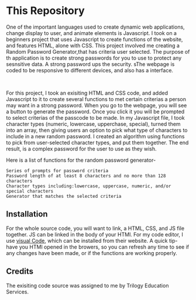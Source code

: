 # This Repository
<p>One of the important languages used to create dynamic web applications, change display to user, and animate elements is Javascript. I took on a beginners project that uses Javascript to create functions of the website, and features HTML, alone with CSS. This project involved me creating a Random Password Generator,that has criteria user selected. The purpose of th application is to create strong passwords for you to use to protect any sesnsitive data. A strong password ups the security. sThe webpage is coded to be responsive to different devices, and also has a interface.
</p>

  <br>
  
 <p>For this project, I took an exisiting HTML and CSS code, and added Javascript to it to create several functions to met certain  criterias a person may want in a strong password. When you go to the webpage, you will see a button to generate the password. Once you click it you will be prompted to select criterias of the passcode to be made. In my Javascript file, I took character types (numeric, lowercase, upperchase, special), turned them into an array, then giving users an option to pick what type of characters to include in a new random password. I created an algorithm using functions to pick from user-selected character types, and put them together. The end result, is a complex password for the user to use as they wish.
  
  <br>
  
  Here is a list of functions for the random password generator-
 ```
Series of prompts for password criteria
Password length of at least 8 characters and no more than 128 characters
Character types including:lowercase, uppercase, numeric, and/or special characters
Generator that matches the selected criteria
```
<p>

## Installation
For the whole source code, you will want to link, a HTML, CSS, and JS file together. JS can be linked in the body of your HTMl.
For my code editor, I use [visual Code](https://code.visualstudio.com/), which can be installed from their website. A quick tip- have you HTMl opened in the browers, so you can refresh any time to see if any changes have been made, or if the functions are working properly.

## Credits

The exisiting code source was assigned to me by Trilogy Education Services. 
